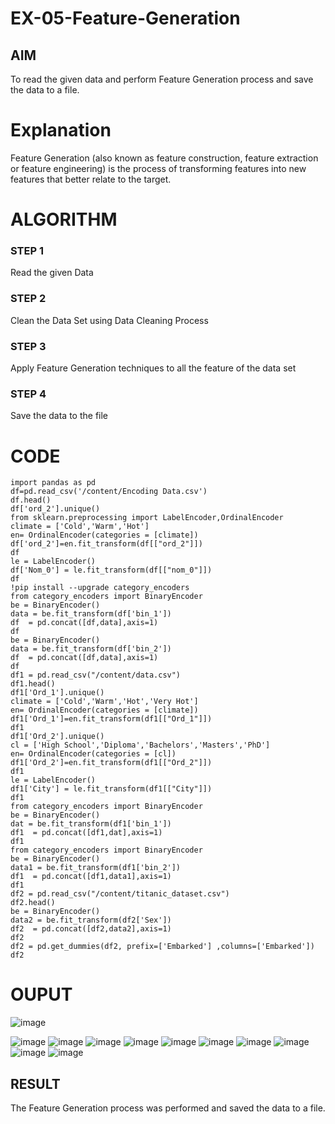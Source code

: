 # EX-05-Feature-Generation


## AIM
To read the given data and perform Feature Generation process and save the data to a file. 

# Explanation
Feature Generation (also known as feature construction, feature extraction or feature engineering) is the process of transforming features into new features that better relate to the target.
 

# ALGORITHM
### STEP 1
Read the given Data
### STEP 2
Clean the Data Set using Data Cleaning Process
### STEP 3
Apply Feature Generation techniques to all the feature of the data set
### STEP 4
Save the data to the file

# CODE
```
import pandas as pd
df=pd.read_csv('/content/Encoding Data.csv')
df.head()
df['ord_2'].unique()
from sklearn.preprocessing import LabelEncoder,OrdinalEncoder
climate = ['Cold','Warm','Hot']
en= OrdinalEncoder(categories = [climate])
df['ord_2']=en.fit_transform(df[["ord_2"]])
df
le = LabelEncoder()
df['Nom_0'] = le.fit_transform(df[["nom_0"]])
df
!pip install --upgrade category_encoders
from category_encoders import BinaryEncoder
be = BinaryEncoder()
data = be.fit_transform(df['bin_1'])
df  = pd.concat([df,data],axis=1)
df
be = BinaryEncoder()
data = be.fit_transform(df['bin_2'])
df  = pd.concat([df,data],axis=1)
df
df1 = pd.read_csv("/content/data.csv")
df1.head()
df1['Ord_1'].unique()
climate = ['Cold','Warm','Hot','Very Hot']
en= OrdinalEncoder(categories = [climate])
df1['Ord_1']=en.fit_transform(df1[["Ord_1"]])
df1
df1['Ord_2'].unique()
cl = ['High School','Diploma','Bachelors','Masters','PhD']
en= OrdinalEncoder(categories = [cl])
df1['Ord_2']=en.fit_transform(df1[["Ord_2"]])
df1
le = LabelEncoder()
df1['City'] = le.fit_transform(df1[["City"]])
df1
from category_encoders import BinaryEncoder
be = BinaryEncoder()
dat = be.fit_transform(df1['bin_1'])
df1  = pd.concat([df1,dat],axis=1)
df1
from category_encoders import BinaryEncoder
be = BinaryEncoder()
data1 = be.fit_transform(df1['bin_2'])
df1  = pd.concat([df1,data1],axis=1)
df1
df2 = pd.read_csv("/content/titanic_dataset.csv")
df2.head()
be = BinaryEncoder()
data2 = be.fit_transform(df2['Sex'])
df2  = pd.concat([df2,data2],axis=1)
df2
df2 = pd.get_dummies(df2, prefix=['Embarked'] ,columns=['Embarked'])
df2
```

# OUPUT
![image](https://user-images.githubusercontent.com/121300272/233911084-7f3daf8e-6ec9-49f4-995b-68ea9ca9089f.png)

![image](https://user-images.githubusercontent.com/121300272/233911230-77ea18a0-9ee7-45de-917a-10141cbf86eb.png)
![image](https://user-images.githubusercontent.com/121300272/233911300-332dc3a2-549b-4691-b2a9-2befc30068fe.png)
![image](https://user-images.githubusercontent.com/121300272/233911371-84edec00-c8e5-4791-b490-05ae3f7e8960.png)
![image](https://user-images.githubusercontent.com/121300272/233911510-bd0b1258-e56b-4879-8573-c53d37b1de10.png)
![image](https://user-images.githubusercontent.com/121300272/233911573-3ea23b15-0041-4680-9a65-aacd03eecb39.png)
![image](https://user-images.githubusercontent.com/121300272/233911630-78a2208c-6117-46f5-8fa9-a1d0be11440a.png)
![image](https://user-images.githubusercontent.com/121300272/233911703-7d7508f1-0f33-4886-9542-24e87e41060c.png)
![image](https://user-images.githubusercontent.com/121300272/233911844-a4f212bd-5284-470f-b0f9-068c677120e4.png)
![image](https://user-images.githubusercontent.com/121300272/233911922-27bb7e1b-93c1-4eb8-95d7-e245d20efcb4.png)
![image](https://user-images.githubusercontent.com/121300272/233912006-6b884a70-d6d9-4fbf-bafc-38b92bcad3cb.png)

## RESULT
The Feature Generation process was performed and saved the data to a file. 
